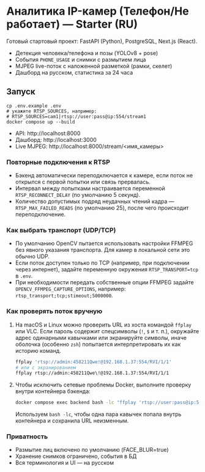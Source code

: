 # Аналитика IP-камер (Телефон/Не работает) — Starter (RU)

Готовый стартовый проект: FastAPI (Python), PostgreSQL, Next.js (React).
- Детекция человека/телефона и позы (YOLOv8 + pose)
- События `PHONE_USAGE` и снимки с размытием лица
- MJPEG live-поток с наложенной разметкой (рамки, скелет)
- Дашборд на русском, статистика за 24 часа

## Запуск
```
cp .env.example .env
# укажите RTSP_SOURCES, например:
# RTSP_SOURCES=cam1|rtsp://user:pass@ip:554/stream1
docker compose up --build
```

- API: http://localhost:8000
- Дашборд: http://localhost:3000
- Live MJPEG: http://localhost:8000/stream/<имя_камеры>

### Повторные подключения к RTSP
- Бэкенд автоматически переподключается к камере, если поток не открылся с первой попытки или связь прервалась.
- Интервал между попытками настраивается переменной `RTSP_RECONNECT_DELAY` (по умолчанию 5 секунд).
- Количество допустимых подряд неудачных чтений кадра — `RTSP_MAX_FAILED_READS` (по умолчанию 25), после чего происходит переподключение.

### Как выбрать транспорт (UDP/TCP)
- По умолчанию OpenCV пытается использовать настройки FFMPEG без явного указания транспорта. Для камер в локальной сети это обычно UDP.
- Если поток доступен только по TCP (например, при подключении через интернет), задайте переменную окружения `RTSP_TRANSPORT=tcp` в `.env`.
- При необходимости передать собственные опции FFMPEG задайте `OPENCV_FFMPEG_CAPTURE_OPTIONS`, например: `rtsp_transport;tcp;stimeout;5000000`.

### Как проверять поток вручную
1. На macOS и Linux можно проверить URL из хоста командой `ffplay` или VLC. Если пароль содержит спецсимволы (`!`, `$` и т. п.), окружайте адрес одинарными кавычками или экранируйте символы, иначе оболочка (особенно `zsh`) попытается интерпретировать их как историю команд.
   ```bash
   ffplay 'rtsp://admin:458211Qwe!@192.168.1.37:554/RVI/1/1'
   # или с экранированием
   ffplay rtsp://admin:458211Qwe\!@192.168.1.37:554/RVI/1/1
   ```
2. Чтобы исключить сетевые проблемы Docker, выполните проверку внутри контейнера бэкенда:
   ```bash
   docker compose exec backend bash -lc "ffplay 'rtsp://user:pass@ip:554/stream'"
   ```
   Используем `bash -lc`, чтобы одна пара кавычек попала внутрь контейнера и сохранила URL неизменным.

### Приватность
- Размытие лиц включено по умолчанию (FACE_BLUR=true)
- Хранение снимков ограничено, события в БД
- Вся терминология и UI — на русском
